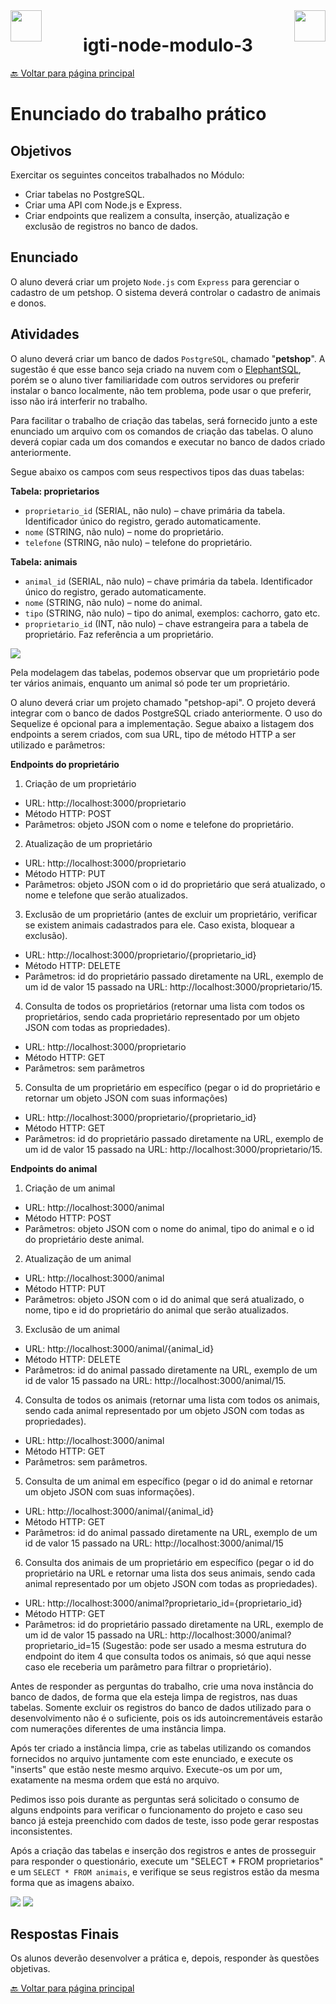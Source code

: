 <img src='./images/elephant.png' align='left' height=50/>
<img src='./images/sql.png' align='right' height=50/>

<h1 align="center">igti-node-modulo-3</h1>


[🔙 Voltar para página principal](../README.md)

# Enunciado do trabalho prático

## Objetivos
Exercitar os seguintes conceitos trabalhados no Módulo:
- Criar tabelas no PostgreSQL.
- Criar uma API com Node.js e Express.
- Criar endpoints que realizem a consulta, inserção, atualização e exclusão de registros no banco de dados.

## Enunciado
O aluno deverá criar um projeto `Node.js` com `Express` para gerenciar o cadastro de um petshop. O sistema deverá controlar o cadastro de animais e donos.

## Atividades
O aluno deverá criar um banco de dados `PostgreSQL`, chamado "**petshop**". A sugestão é que esse banco seja criado na nuvem com o [ElephantSQL](https://www.elephantsql.com/), porém se o aluno tiver familiaridade com outros servidores ou preferir instalar o banco localmente, não tem problema, pode usar o que preferir, isso não irá interferir no trabalho.

Para facilitar o trabalho de criação das tabelas, será fornecido junto a este enunciado um arquivo com os comandos de criação das tabelas. O aluno deverá copiar cada um dos comandos e executar no banco de dados criado anteriormente.

Segue abaixo os campos com seus respectivos tipos das duas tabelas:

**Tabela: proprietarios**
- `proprietario_id` (SERIAL, não nulo) – chave primária da tabela. Identificador único do registro, gerado automaticamente.
- `nome` (STRING, não nulo) – nome do proprietário.
- `telefone` (STRING, não nulo) – telefone do proprietário.

**Tabela: animais**
- `animal_id` (SERIAL, não nulo) – chave primária da tabela. Identificador único do registro, gerado automaticamente.
- `nome` (STRING, não nulo) – nome do animal.
- `tipo` (STRING, não nulo) – tipo do animal, exemplos: cachorro, gato etc.
- `proprietario_id` (INT, não nulo) – chave estrangeira para a tabela de proprietário. Faz referência a um proprietário.

<img src='./images/igti-sql-1.png' />

Pela modelagem das tabelas, podemos observar que um proprietário pode ter vários animais, enquanto um animal só pode ter um proprietário.

O aluno deverá criar um projeto chamado "petshop-api". O projeto deverá integrar com o banco de dados PostgreSQL criado anteriormente. O uso do Sequelize é opcional para a implementação. Segue abaixo a listagem dos endpoints a serem criados, com sua URL,
tipo de método HTTP a ser utilizado e parâmetros:

**Endpoints do proprietário**

1. Criação de um proprietário
- URL: http://localhost:3000/proprietario
- Método HTTP: POST
- Parâmetros: objeto JSON com o nome e telefone do proprietário.

2. Atualização de um proprietário
- URL: http://localhost:3000/proprietario
- Método HTTP: PUT
- Parâmetros: objeto JSON com o id do proprietário que será atualizado, o nome e
telefone que serão atualizados.

3. Exclusão de um proprietário (antes de excluir um proprietário, verificar se existem animais cadastrados para ele. Caso exista, bloquear a exclusão).
- URL: http://localhost:3000/proprietario/{proprietario_id}
- Método HTTP: DELETE
- Parâmetros: id do proprietário passado diretamente na URL, exemplo de um id de
valor 15 passado na URL: http://localhost:3000/proprietario/15.

4. Consulta de todos os proprietários (retornar uma lista com todos os proprietários, sendo cada proprietário representado por um objeto JSON com todas as propriedades).
- URL: http://localhost:3000/proprietario
- Método HTTP: GET
- Parâmetros: sem parâmetros

5. Consulta de um proprietário em específico (pegar o id do proprietário e retornar um objeto JSON com suas informações)
- URL: http://localhost:3000/proprietario/{proprietario_id}
- Método HTTP: GET
- Parâmetros: id do proprietário passado diretamente na URL, exemplo de um id de
valor 15 passado na URL: http://localhost:3000/proprietario/15.

**Endpoints do animal**

1. Criação de um animal
- URL: http://localhost:3000/animal
- Método HTTP: POST
- Parâmetros: objeto JSON com o nome do animal, tipo do animal e o id do proprietário deste animal.

2. Atualização de um animal
- URL: http://localhost:3000/animal
- Método HTTP: PUT
- Parâmetros: objeto JSON com o id do animal que será atualizado, o nome, tipo e
id do proprietário do animal que serão atualizados.

3. Exclusão de um animal
- URL: http://localhost:3000/animal/{animal_id}
- Método HTTP: DELETE
- Parâmetros: id do animal passado diretamente na URL, exemplo de um id de valor 15 passado na URL: http://localhost:3000/animal/15.

4. Consulta de todos os animais (retornar uma lista com todos os animais, sendo cada
animal representado por um objeto JSON com todas as propriedades).
- URL: http://localhost:3000/animal
- Método HTTP: GET
- Parâmetros: sem parâmetros.

5. Consulta de um animal em específico (pegar o id do animal e retornar um objeto JSON com suas informações).
- URL: http://localhost:3000/animal/{animal_id}
- Método HTTP: GET
- Parâmetros: id do animal passado diretamente na URL, exemplo de um id de valor 15 passado na URL: http://localhost:3000/animal/15

6. Consulta dos animais de um proprietário em específico (pegar o id do proprietário na URL e retornar uma lista dos seus animais, sendo cada animal representado por um objeto JSON com todas as propriedades).
- URL: http://localhost:3000/animal?proprietario_id={proprietario_id}
- Método HTTP: GET
- Parâmetros: id do proprietário passado diretamente na URL, exemplo de um id de valor 15 passado na URL: http://localhost:3000/animal?proprietario_id=15 (Sugestão: pode ser usado a mesma estrutura do endpoint do item 4 que consulta todos os animais, só que aqui nesse caso ele receberia um parâmetro para filtrar o proprietário).

Antes de responder as perguntas do trabalho, crie uma nova instância do banco de dados, de forma que ela esteja limpa de registros, nas duas tabelas. Somente excluir os registros do banco de dados utilizado para o desenvolvimento não é o suficiente, pois os ids autoincrementáveis estarão com numerações diferentes de uma instância limpa.

Após ter criado a instância limpa, crie as tabelas utilizando os comandos fornecidos no arquivo juntamente com este enunciado, e execute os "inserts" que estão neste mesmo arquivo. Execute-os um por um, exatamente na mesma ordem que está no arquivo.

Pedimos isso pois durante as perguntas será solicitado o consumo de alguns endpoints para verificar o funcionamento do projeto e caso seu banco já esteja preenchido com dados de teste, isso pode gerar respostas inconsistentes.

Após a criação das tabelas e inserção dos registros e antes de prosseguir para responder o questionário, execute um "SELECT * FROM proprietarios" e um `SELECT * FROM animais`, e verifique se seus registros estão da mesma forma que as imagens abaixo.

<img src='./images/igti-sql-2.png' />
<img src='./images/igti-sql-3.png' />



## Respostas Finais

Os alunos deverão desenvolver a prática e, depois, responder às questões objetivas.




[🔙 Voltar para página principal](../README.md)